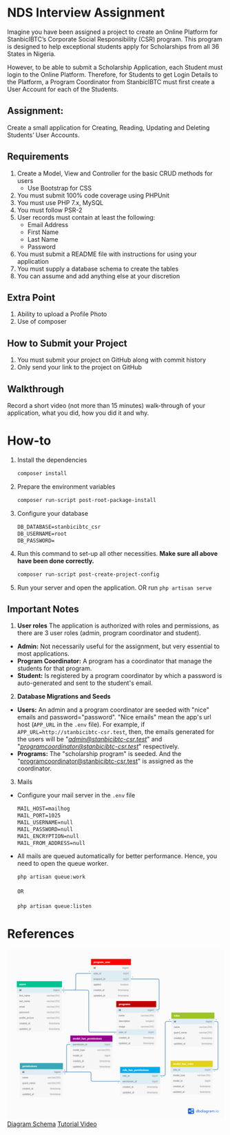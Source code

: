 # NDS Interview Assignment
Imagine you have been assigned a project to create an Online Platform for StanbicIBTC’s Corporate Social Responsibility (CSR) program. This program is designed to help exceptional students apply for Scholarships from all 36 States in Nigeria.

However, to be able to submit a Scholarship Application, each Student must login to the Online Platform. Therefore, for Students to get Login Details to the Platform, a Program Coordinator from StanbicIBTC must first create a User Account for each of the Students.

## Assignment:
Create a small application for Creating, Reading, Updating and Deleting Students’ User Accounts.

## Requirements
1.	Create a Model, View and Controller for the basic CRUD methods for users
    - Use Bootstrap for CSS
2.	You must submit 100% code coverage using PHPUnit
3.	You must use PHP 7.x, MySQL
4.	You must follow PSR-2
5.	User records must contain at least the following:
    - Email Address
    - First Name
    - Last Name
    - Password
6.	You must submit a README file with instructions for using your application
7.	You must supply a database schema to create the tables
8.	You can assume and add anything else at your discretion

## Extra Point
1.	Ability to upload a Profile Photo
2.	Use of composer

## How to Submit your Project
1.	You must submit your project on GitHub along with commit history
2.	Only send your link to the project on GitHub

## Walkthrough
Record a short video (not more than 15 minutes) walk-through of your application, what you did, how you did it and why.

# How-to
1. Install the dependencies
   ```bash
   composer install
   ```
2. Prepare the environment variables
   ```bash
   composer run-script post-root-package-install
   ```
3. Configure your database
    ```
    DB_DATABASE=stanbicibtc_csr
    DB_USERNAME=root
    DB_PASSWORD=
    ```
4. Run this command to set-up all other necessities. **Make sure all above have been done correctly.**
   ```bash
   composer run-script post-create-project-config
   ```
5. Run your server and open the application.
   OR run `php artisan serve`

## Important Notes
1. **User roles**
  The application is authorized with roles and permissions, as there are 3 user roles (admin, program coordinator and student).
  - **Admin:** Not necessarily useful for the assignment, but very essential to most applications.
  - **Program Coordinator:** A program has a coordinator that manage the students for that program.
  - **Student:** Is registered by a program coordinator by which a password is auto-generated and sent to the student's email.
2. **Database Migrations and Seeds**
  - **Users:** An admin and a program coordinator are seeded with "nice" emails and password="password". "Nice emails" mean the app's url host (`APP_URL` in the `.env` file). For example, if `APP_URL=http://stanbicibtc-csr.test`, then, the emails generated for the users will be "*admin@stanbicibtc-csr.test*" and "*programcoordinator@stanbicibtc-csr.test*" respectively.
  - **Programs:** The "scholarship program" is seeded. And the "programcoordinator@stanbicibtc-csr.test" is assigned as the coordinator.
3. Mails
  - Configure your mail server in the `.env` file
    ```
    MAIL_HOST=mailhog
    MAIL_PORT=1025
    MAIL_USERNAME=null
    MAIL_PASSWORD=null
    MAIL_ENCRYPTION=null
    MAIL_FROM_ADDRESS=null
    ```
  - All mails are queued automatically for better performance. Hence, you need to open the queue worker.
    ```bash
    php artisan queue:work

    OR

    php artisan queue:listen
    ```

# References
![image](public/images/schema.png)
[Diagram Schema](https://dbdiagram.io/d/603034dbfcdcb6230b20a96d)
[Tutorial Video]()
